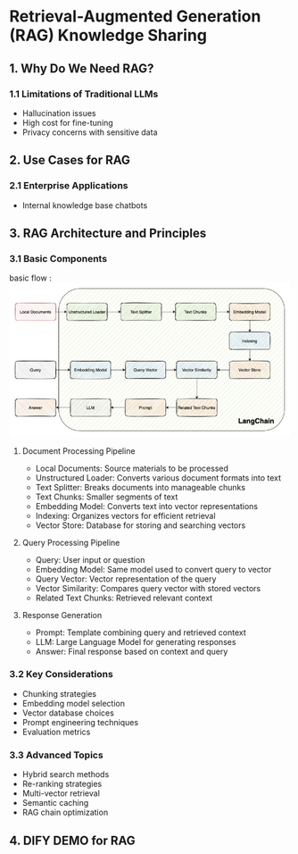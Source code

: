 # Retrieval-Augmented Generation (RAG) Knowledge Sharing

## 1. Why Do We Need RAG?

### 1.1 Limitations of Traditional LLMs

- Hallucination issues
- High cost for fine-tuning
- Privacy concerns with sensitive data

## 2. Use Cases for RAG

### 2.1 Enterprise Applications

- Internal knowledge base chatbots

## 3. RAG Architecture and Principles

### 3.1 Basic Components

basic flow :
![basic flow](./imgs/rag_flow.png)

1. Document Processing Pipeline

   - Local Documents: Source materials to be processed
   - Unstructured Loader: Converts various document formats into text
   - Text Splitter: Breaks documents into manageable chunks
   - Text Chunks: Smaller segments of text
   - Embedding Model: Converts text into vector representations
   - Indexing: Organizes vectors for efficient retrieval
   - Vector Store: Database for storing and searching vectors

2. Query Processing Pipeline

   - Query: User input or question
   - Embedding Model: Same model used to convert query to vector
   - Query Vector: Vector representation of the query
   - Vector Similarity: Compares query vector with stored vectors
   - Related Text Chunks: Retrieved relevant context

3. Response Generation
   - Prompt: Template combining query and retrieved context
   - LLM: Large Language Model for generating responses
   - Answer: Final response based on context and query

### 3.2 Key Considerations

- Chunking strategies
- Embedding model selection
- Vector database choices
- Prompt engineering techniques
- Evaluation metrics

### 3.3 Advanced Topics

- Hybrid search methods
- Re-ranking strategies
- Multi-vector retrieval
- Semantic caching
- RAG chain optimization

## 4. DIFY DEMO for RAG
